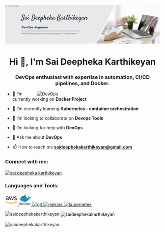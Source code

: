 ![logo](https://github.com/SaiDeephekaKarthikeyan/SaiDeephekaKarthikeyan/blob/main/s1.png)
<h1 align="center">Hi 👋, I'm Sai Deepheka Karthikeyan</h1>
<h3 align="center">DevOps enthusiast with expertise in automation, CI/CD pipelines, and Docker.</h3>

<img align="right" alt="DevOps" width="400" src="https://media.geeksforgeeks.org/wp-content/uploads/20220906182153/DevOpsEngineerSalary.gif">

- 🔭 I’m currently working on **Docker Project**

- 🌱 I’m currently learning **Kubernetes - container orchestration**

- 👯 I’m looking to collaborate on **Devops Tools**

- 🤝 I’m looking for help with **DevOps**

- 💬 Ask me about **DevOps**

- 📫 How to reach me **saideephekakarthikeyan@gmail.com**

<h3 align="left">Connect with me:</h3>
<p align="left">
<a href="https://linkedin.com/in/sai deepheka karthikeyan" target="blank"><img align="center" src="https://raw.githubusercontent.com/rahuldkjain/github-profile-readme-generator/master/src/images/icons/Social/linked-in-alt.svg" alt="sai deepheka karthikeyan" height="30" width="40" /></a>
</p>

<h3 align="left">Languages and Tools:</h3>
<p align="left"> <a href="https://aws.amazon.com" target="_blank" rel="noreferrer"> <img src="https://raw.githubusercontent.com/devicons/devicon/master/icons/amazonwebservices/amazonwebservices-original-wordmark.svg" alt="aws" width="40" height="40"/> </a> <a href="https://www.docker.com/" target="_blank" rel="noreferrer"> <img src="https://raw.githubusercontent.com/devicons/devicon/master/icons/docker/docker-original-wordmark.svg" alt="docker" width="40" height="40"/> </a> <a href="https://git-scm.com/" target="_blank" rel="noreferrer"> <img src="https://www.vectorlogo.zone/logos/git-scm/git-scm-icon.svg" alt="git" width="40" height="40"/> </a> <a href="https://www.jenkins.io" target="_blank" rel="noreferrer"> <img src="https://www.vectorlogo.zone/logos/jenkins/jenkins-icon.svg" alt="jenkins" width="40" height="40"/> </a> <a href="https://kubernetes.io" target="_blank" rel="noreferrer"> <img src="https://www.vectorlogo.zone/logos/kubernetes/kubernetes-icon.svg" alt="kubernetes" width="40" height="40"/> </a> </p>

<p><img align="left" src="https://github-readme-stats.vercel.app/api/top-langs?username=saideephekakarthikeyan&show_icons=true&locale=en&layout=compact" alt="saideephekakarthikeyan" /></p>

<p>&nbsp;<img align="center" src="https://github-readme-stats.vercel.app/api?username=saideephekakarthikeyan&show_icons=true&locale=en" alt="saideephekakarthikeyan" /></p>

<p><img align="center" src="https://github-readme-streak-stats.herokuapp.com/?user=saideephekakarthikeyan&" alt="saideephekakarthikeyan" /></p>



